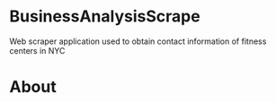 # BusinessAnalysisScrape
Web scraper application used to obtain contact information of fitness centers in NYC 

# About
